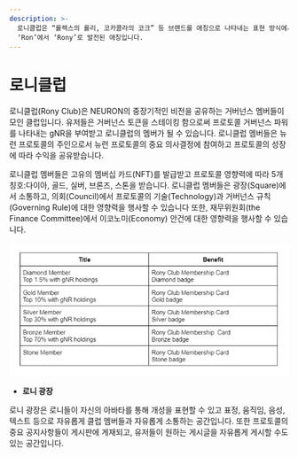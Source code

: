 ```yaml
---
description: >-
  로니클럽은 “롤렉스의 롤리, 코카콜라의 코크” 등 브랜드를 애칭으로 나타내는 표현 방식에서 착안하여 로니클럽의 로니는 NEURON의
  ‘Ron’에서 ‘Rony’로 발전된 애칭입니다.
---
```


# 로니클럽

로니클럽(Rony Club)은 NEURON의 중장기적인 비전을 공유하는 거버넌스 멤버들이 모인 클럽입니다. 유저들은 거버넌스 토큰을 스테이킹 함으로써 프로토콜 거버넌스 파워를 나타내는 gNR을 부여받고 로니클럽의 멤버가 될 수 있습니다. 로니클럽 멤버들은 뉴런 프로토콜의 주인으로서 뉴런 프로토콜의 중요 의사결정에 참여하고 프로토콜의 성장에 따라 수익을 공유받습니다.

로니클럽 멤버들은 고유의 멤버십 카드(NFT)를 발급받고 프로토콜 영향력에 따라 5개 칭호:다이아, 골드, 실버, 브론즈, 스톤을 받습니다. 로니클럽 멤버들은 광장(Square)에서 소통하고, 의회(Council)에서 프로토콜의 기술(Technology)과 거버넌스 규칙(Governing Rule)에 대한 영향력을 행사할 수 있습니다 또한, 재무위원회(the Finance Committee)에서 이코노미(Economy) 안건에 대한 영향력을 행사할 수 있습니다.

![](<../.gitbook/assets/image (25).png>)

* **로니 광장**

로니 광장은 로니들이 자신의 아바타를 통해 개성을 표현할 수 있고 표정, 움직임, 음성, 텍스트 등으로 자유롭게 클럽 멤버들과 자유롭게 소통하는 공간입니다. 또한 프로토콜의 중요 공지사항들이 게시판에 게재되고, 유저들이 원하는 게시글을 자유롭게 게시할 수도 있는 공간입니다.
